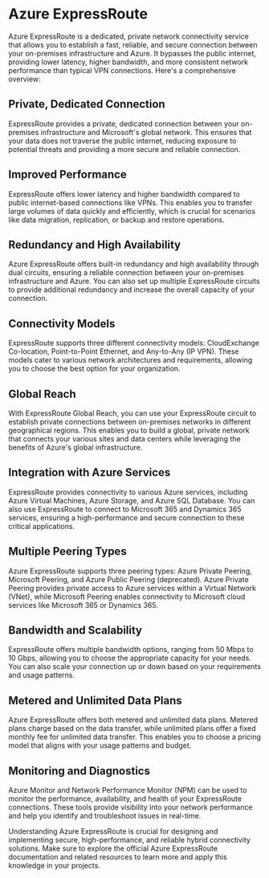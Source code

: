 # Azure ExpressRoute

Azure ExpressRoute is a dedicated, private network connectivity service that allows you to establish a fast, reliable, and secure connection between your on-premises infrastructure and Azure. It bypasses the public internet, providing lower latency, higher bandwidth, and more consistent network performance than typical VPN connections. Here's a comprehensive overview:

## Private, Dedicated Connection

ExpressRoute provides a private, dedicated connection between your on-premises infrastructure and Microsoft's global network. This ensures that your data does not traverse the public internet, reducing exposure to potential threats and providing a more secure and reliable connection.

## Improved Performance

ExpressRoute offers lower latency and higher bandwidth compared to public internet-based connections like VPNs. This enables you to transfer large volumes of data quickly and efficiently, which is crucial for scenarios like data migration, replication, or backup and restore operations.

## Redundancy and High Availability

Azure ExpressRoute offers built-in redundancy and high availability through dual circuits, ensuring a reliable connection between your on-premises infrastructure and Azure. You can also set up multiple ExpressRoute circuits to provide additional redundancy and increase the overall capacity of your connection.

## Connectivity Models

ExpressRoute supports three different connectivity models: CloudExchange Co-location, Point-to-Point Ethernet, and Any-to-Any (IP VPN). These models cater to various network architectures and requirements, allowing you to choose the best option for your organization.

## Global Reach

With ExpressRoute Global Reach, you can use your ExpressRoute circuit to establish private connections between on-premises networks in different geographical regions. This enables you to build a global, private network that connects your various sites and data centers while leveraging the benefits of Azure's global infrastructure.

## Integration with Azure Services

ExpressRoute provides connectivity to various Azure services, including Azure Virtual Machines, Azure Storage, and Azure SQL Database. You can also use ExpressRoute to connect to Microsoft 365 and Dynamics 365 services, ensuring a high-performance and secure connection to these critical applications.

## Multiple Peering Types

Azure ExpressRoute supports three peering types: Azure Private Peering, Microsoft Peering, and Azure Public Peering (deprecated). Azure Private Peering provides private access to Azure services within a Virtual Network (VNet), while Microsoft Peering enables connectivity to Microsoft cloud services like Microsoft 365 or Dynamics 365.

## Bandwidth and Scalability

ExpressRoute offers multiple bandwidth options, ranging from 50 Mbps to 10 Gbps, allowing you to choose the appropriate capacity for your needs. You can also scale your connection up or down based on your requirements and usage patterns.

## Metered and Unlimited Data Plans

Azure ExpressRoute offers both metered and unlimited data plans. Metered plans charge based on the data transfer, while unlimited plans offer a fixed monthly fee for unlimited data transfer. This enables you to choose a pricing model that aligns with your usage patterns and budget.

## Monitoring and Diagnostics

Azure Monitor and Network Performance Monitor (NPM) can be used to monitor the performance, availability, and health of your ExpressRoute connections. These tools provide visibility into your network performance and help you identify and troubleshoot issues in real-time.

Understanding Azure ExpressRoute is crucial for designing and implementing secure, high-performance, and reliable hybrid connectivity solutions. Make sure to explore the official Azure ExpressRoute documentation and related resources to learn more and apply this knowledge in your projects.